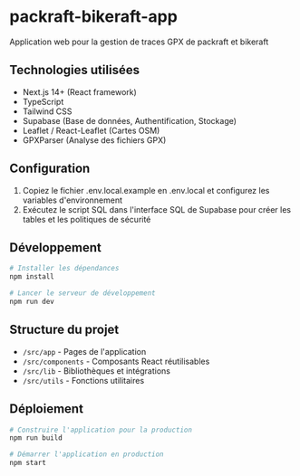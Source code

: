 # packraft-bikeraft-app

Application web pour la gestion de traces GPX de packraft et bikeraft

## Technologies utilisées

- Next.js 14+ (React framework)
- TypeScript
- Tailwind CSS
- Supabase (Base de données, Authentification, Stockage)
- Leaflet / React-Leaflet (Cartes OSM)
- GPXParser (Analyse des fichiers GPX)

## Configuration

1. Copiez le fichier .env.local.example en .env.local et configurez les variables d'environnement
2. Exécutez le script SQL dans l'interface SQL de Supabase pour créer les tables et les politiques de sécurité

## Développement

```bash
# Installer les dépendances
npm install

# Lancer le serveur de développement
npm run dev
```

## Structure du projet

- `/src/app` - Pages de l'application
- `/src/components` - Composants React réutilisables
- `/src/lib` - Bibliothèques et intégrations
- `/src/utils` - Fonctions utilitaires

## Déploiement

```bash
# Construire l'application pour la production
npm run build

# Démarrer l'application en production
npm start
```

